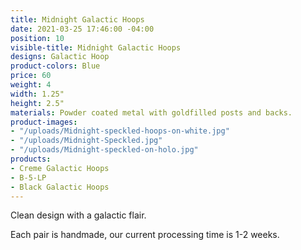 ```yaml
---
title: Midnight Galactic Hoops
date: 2021-03-25 17:46:00 -04:00
position: 10
visible-title: Midnight Galactic Hoops
designs: Galactic Hoop
product-colors: Blue
price: 60
weight: 4
width: 1.25"
height: 2.5"
materials: Powder coated metal with goldfilled posts and backs.
product-images:
- "/uploads/Midnight-speckled-hoops-on-white.jpg"
- "/uploads/Midnight-Speckled.jpg"
- "/uploads/Midnight-speckled-on-holo.jpg"
products:
- Creme Galactic Hoops
- B-5-LP
- Black Galactic Hoops
---
```


Clean design with a galactic flair.

Each pair is handmade, our current processing time is 1-2 weeks.